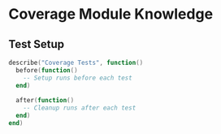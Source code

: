 # Coverage Module Knowledge

## Test Setup
```lua
describe("Coverage Tests", function()
  before(function()
    -- Setup runs before each test
  end)
  
  after(function()
    -- Cleanup runs after each test
  end)
end)
```